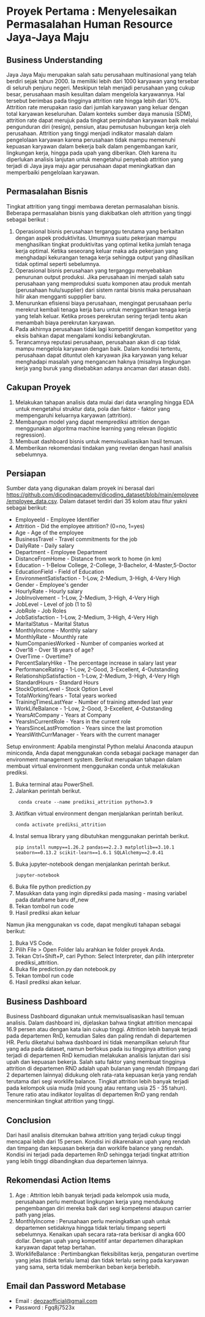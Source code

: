 # Proyek Pertama : Menyelesaikan Permasalahan Human Resource Jaya-Jaya Maju

## Business Understanding 
Jaya Jaya Maju merupakan salah satu perusahaan multinasional yang telah berdiri sejak tahun 2000. Ia memiliki lebih dari 1000 karyawan yang tersebar di seluruh penjuru negeri. Meskipun telah menjadi perusahaan yang cukup besar, perusahaan masih kesulitan dalam mengelola karyawannya. Hal tersebut berimbas pada tingginya attrition rate hingga lebih dari 10%. Attrition rate merupakan rasio dari jumlah karyawan yang keluar dengan total karyawan keseluruhan. Dalam konteks sumber daya manusia (SDM), attrition rate dapat merujuk pada tingkat perpindahan karyawan baik melalui pengunduran diri (resign), pensiun, atau pemutusan hubungan kerja oleh perusahaan. Attrition yang tinggi menjadi indikator masalah dalam pengelolaan karyawan karena perusahaan tidak mampu memenuhi kepuasan karyawan dalam bekerja baik dalam pengembangan karir, lingkungan kerja, hingga pada upah yang diberikan. Oleh karena itu diperlukan analisis lanjutan untuk mengetahui penyebab attrition yang terjadi di Jaya jaya maju agar perusahaan dapat meningkatkan dan memperbaiki pengelolaan karyawan. 

## Permasalahan Bisnis
Tingkat attrition yang tinggi membawa deretan permasalahan bisnis. Beberapa permasalahan bisnis yang diakibatkan oleh attrition yang tinggi sebagai berikut :
1. Operasional bisnis perusahaan terganggu terutama yang berkaitan dengan aspek produktivitas. Umumnya suatu pekerjaan mampu menghasilkan tingkat produktivitas yang optimal ketika jumlah tenaga kerja optimal. Ketika seseorang keluar maka ada pekerjaan yang menghadapi kekurangan tenaga kerja sehingga output yang dihasilkan tidak optimal seperti sebelumnya.
2. Operasional bisnis perusahaan yang terganggu menyebabkan penurunan output produksi. Jika perusahaan ini menjadi salah satu perusahaan yang memproduksi suatu komponen atau produk mentah (perusahaan hulu/supplier) dari sistem rantai bisnis maka perusahaan hilir akan mengganti suppplier baru.   
4. Menurunkan efisiensi biaya perusahaan, mengingat perusahaan perlu merekrut kembali tenaga kerja baru untuk menggantikan tenaga kerja yang telah keluar. Ketika proses perekrutan sering terjadi tentu akan menambah biaya perekrutan karyawan.
5. Pada akhirnya perusahaan tidak lagi kompetitif dengan kompetitor yang eksis bahkan dapat mengalami kondisi kebangkrutan.
6. Terancamnya reputasi perusahaan, perusahaan akan di cap tidak mampu mengelola karyawan dengan baik. Dalam kondisi tertentu, perusahaan dapat dituntut oleh karyawan jika karyawan yang keluar menghadapi masalah yang mengancam haknya (misalnya lingkungan kerja yang buruk yang disebabkan adanya ancaman dari atasan dsb).

## Cakupan Proyek
1. Melakukan tahapan analisis data mulai dari data wrangling hingga EDA untuk mengetahui struktur data, pola dan faktor - faktor yang mempengaruhi keluarnya karyawan (attrition).
2. Membangun model yang dapat memprediksi attrition dengan menggunakan algoritma machine learning yang relevan (logistic regression).
3. Membuat dashboard bisnis untuk memvisualisasikan hasil temuan.
4. Memberikan rekomendasi tindakan yang revelan dengan hasil analisis sebelumnya. 

## Persiapan
Sumber data yang digunakan dalam proyek ini berasal dari https://github.com/dicodingacademy/dicoding_dataset/blob/main/employee/employee_data.csv. Dalam dataset terdiri dari 35 kolom atau fitur yakni sebagai berikut:
- EmployeeId - Employee Identifier
- Attrition - Did the employee attrition? (0=no, 1=yes)
- Age - Age of the employee
- BusinessTravel - Travel commitments for the job
- DailyRate - Daily salary
- Department - Employee Department
- DistanceFromHome - Distance from work to home (in km)
- Education - 1-Below College, 2-College, 3-Bachelor, 4-Master,5-Doctor
- EducationField - Field of Education
- EnvironmentSatisfaction - 1-Low, 2-Medium, 3-High, 4-Very High
- Gender - Employee's gender
- HourlyRate - Hourly salary
- JobInvolvement - 1-Low, 2-Medium, 3-High, 4-Very High
- JobLevel - Level of job (1 to 5)
- JobRole - Job Roles
- JobSatisfaction - 1-Low, 2-Medium, 3-High, 4-Very High
- MaritalStatus - Marital Status
- MonthlyIncome - Monthly salary
- MonthlyRate - Mounthly rate
- NumCompaniesWorked - Number of companies worked at
- Over18 - Over 18 years of age?
- OverTime - Overtime?
- PercentSalaryHike - The percentage increase in salary last year
- PerformanceRating - 1-Low, 2-Good, 3-Excellent, 4-Outstanding
- RelationshipSatisfaction - 1-Low, 2-Medium, 3-High, 4-Very High
- StandardHours - Standard Hours
- StockOptionLevel - Stock Option Level
- TotalWorkingYears - Total years worked
- TrainingTimesLastYear - Number of training attended last year
- WorkLifeBalance - 1-Low, 2-Good, 3-Excellent, 4-Outstanding
- YearsAtCompany - Years at Company
- YearsInCurrentRole - Years in the current role
- YearsSinceLastPromotion - Years since the last promotion
- YearsWithCurrManager - Years with the current manager

Setup environment:
Apabila menginstal Python melalui Anaconda ataupun miniconda, Anda dapat menggunakan conda sebagai package manager dan environment management system. Berikut merupakan tahapan dalam membuat virtual environment menggunakan conda untuk melakukan prediksi.

1. Buka terminal atau PowerShell.
2. Jalankan perintah berikut.
    ```
     conda create --name prediksi_attrition python=3.9
    ```
3. Aktifkan virtual environment dengan menjalankan perintah berikut.
    ```
    conda activate prediksi_attrition
    ```
4. Instal semua library yang dibutuhkan menggunakan perintah berikut.
    ```
    pip install numpy==1.26.2 pandas==2.2.3 matplotlib==3.10.1 seaborn==0.13.2 scikit-learn==1.6.1 SQLAlchemy==2.0.41
    ```
5. Buka jupyter-notebook dengan menjalankan perintah berikut.
    ```
    jupyter-notebook
    ```
6. Buka file python prediction.py
7. Masukkan data yang ingin diprediksi pada masing - masing variabel pada dataframe baru df_new
8. Tekan tombol run code 
8. Hasil prediksi akan keluar

Namun jika menggunakan vs code, dapat mengikuti tahapan sebagai berikut: 
1. Buka VS Code.
2. Pilih File > Open Folder lalu arahkan ke folder proyek Anda.
3. Tekan Ctrl+Shift+P, cari Python: Select Interpreter, dan pilih interpreter prediksi_attrition.
4. Buka file prediction.py dan notebook.py
5. Tekan tombol run code
6. Hasil prediksi akan keluar.

## Business Dashboard
Business Dashboard digunakan untuk memvisualisasikan hasil temuan analisis. Dalam dashboard ini, dijelaskan bahwa tingkat attrition mencapai 16.9 persen atau dengan kata lain cukup tinggi. Attrition lebih banyak terjadi pada departemen RnD, kemudian Sales dan paling rendah di departemen HR. Perlu diketahui bahwa dashboard ini tidak menampilkan seluruh fitur yang ada pada dataset, namun berfokus pada isu tingginya attrition yang terjadi di departemen RnD kemudian melakukan analisis lanjutan dari sisi upah dan kepuasan bekerja.  Salah satu faktor yang membuat tingginya attrition di departemen RND adalah upah bulanan yang rendah (timpang dari 2 departemen lainnya) didukung oleh rata-rata kepuasan kerja yang rendah terutama dari segi worklife balance. Tingkat attrition lebih banyak terjadi pada kelompok usia muda (mid young atau rentang usia 25 - 35 tahun). Tenure ratio atau indikator loyalitas di departemen RnD yang rendah mencerminkan tingkat attrition yang tinggi. 

## Conclusion
Dari hasil analisis ditemukan bahwa attrition yang terjadi cukup tinggi mencapai lebih dari 15 persen. Kondisi ini dikarenakan upah yang rendah dan timpang dan kepuasan bekerja dan worklife balance yang rendah. Kondisi ini terjadi pada departemen RnD sehingga terjadi tingkat attrition yang lebih tinggi dibandingkan dua departemen lainnya.

## Rekomendasi Action Items
1. Age : Attrition lebih banyak terjadi pada kelompok usia muda, perusahaan perlu membuat lingkungan kerja yang mendukung pengembangan diri mereka baik dari segi kompetensi ataupun carrier path yang jelas.
2. MonthlyIncome : Perusahaan perlu meningkatkan upah untuk departemen setidaknya hingga tidak terlalu timpang seperti sebelumnya. Kenaikan upah secara rata-rata berkisar di angka 600 dollar. Dengan upah yang kompetitif antar departemen diharapkan karyawan dapat tetap bertahan.
3. WorklifeBalance : Pertimbangkan fleksibilitas kerja, pengaturan overtime yang jelas (tidak terlalu lama) dan tidak terlalu sering pada karyawan yang sama, serta tidak memberikan beban kerja berlebih. 

## Email dan Password Metabase
- Email : deozaofficial@gmail.com
- Password : Fgq8j7523x
